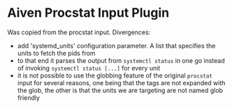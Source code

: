 # Aiven Procstat Input Plugin

Was copied from the procstat input. Divergences: 

* add 'systemd_units' configuration parameter. A list that specifies the units to fetch the pids from
* to that end it parses the output from `systemctl status` in one go instead of invoking `systemctl status [...]` for every unit
* it is not possible to use the globbing feature of the original `procstat` input for several reasons, one being that the tags are not expanded with the glob, the other is that the units we are targeting are not named glob friendly

